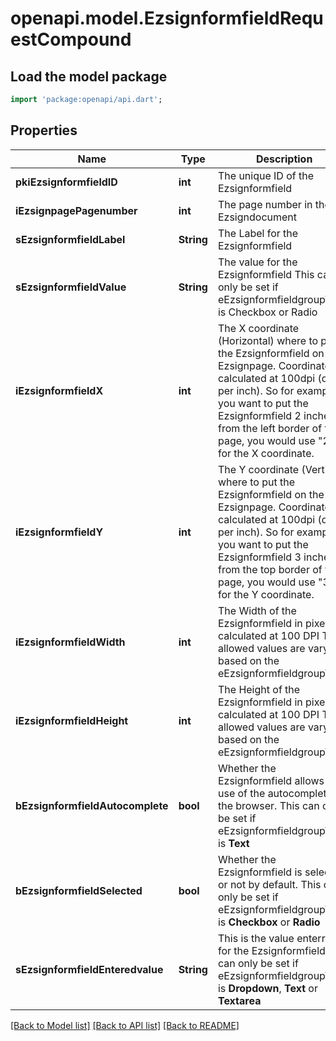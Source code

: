 # openapi.model.EzsignformfieldRequestCompound

## Load the model package
```dart
import 'package:openapi/api.dart';
```

## Properties
Name | Type | Description | Notes
------------ | ------------- | ------------- | -------------
**pkiEzsignformfieldID** | **int** | The unique ID of the Ezsignformfield | [optional] 
**iEzsignpagePagenumber** | **int** | The page number in the Ezsigndocument | 
**sEzsignformfieldLabel** | **String** | The Label for the Ezsignformfield | 
**sEzsignformfieldValue** | **String** | The value for the Ezsignformfield  This can only be set if eEzsignformfieldgroupType is Checkbox or Radio | [optional] 
**iEzsignformfieldX** | **int** | The X coordinate (Horizontal) where to put the Ezsignformfield on the Ezsignpage.  Coordinate is calculated at 100dpi (dot per inch). So for example, if you want to put the Ezsignformfield 2 inches from the left border of the page, you would use \"200\" for the X coordinate. | 
**iEzsignformfieldY** | **int** | The Y coordinate (Vertical) where to put the Ezsignformfield on the Ezsignpage.  Coordinate is calculated at 100dpi (dot per inch). So for example, if you want to put the Ezsignformfield 3 inches from the top border of the page, you would use \"300\" for the Y coordinate. | 
**iEzsignformfieldWidth** | **int** | The Width of the Ezsignformfield in pixels calculated at 100 DPI  The allowed values are varying based on the eEzsignformfieldgroupType.  | eEzsignformfieldgroupType | Valid values | | ------------------------- | ------------ | | Checkbox                  | 22           | | Dropdown                  | 22-65535     | | Radio                     | 22           | | Text                      | 22-65535     | | Textarea                  | 22-65535     | | 
**iEzsignformfieldHeight** | **int** | The Height of the Ezsignformfield in pixels calculated at 100 DPI  The allowed values are varying based on the eEzsignformfieldgroupType.  | eEzsignformfieldgroupType | Valid values | | ------------------------- | ------------ | | Checkbox                  | 22           | | Dropdown                  | 22           | | Radio                     | 22           | | Text                      | 22           | | Textarea                  | 22-65535     |  | 
**bEzsignformfieldAutocomplete** | **bool** | Whether the Ezsignformfield allows the use of the autocomplete of the browser.  This can only be set if eEzsignformfieldgroupType is **Text** | [optional] 
**bEzsignformfieldSelected** | **bool** | Whether the Ezsignformfield is selected or not by default.  This can only be set if eEzsignformfieldgroupType is **Checkbox** or **Radio** | [optional] 
**sEzsignformfieldEnteredvalue** | **String** | This is the value enterred for the Ezsignformfield  This can only be set if eEzsignformfieldgroupType is **Dropdown**, **Text** or **Textarea** | [optional] 

[[Back to Model list]](../README.md#documentation-for-models) [[Back to API list]](../README.md#documentation-for-api-endpoints) [[Back to README]](../README.md)


